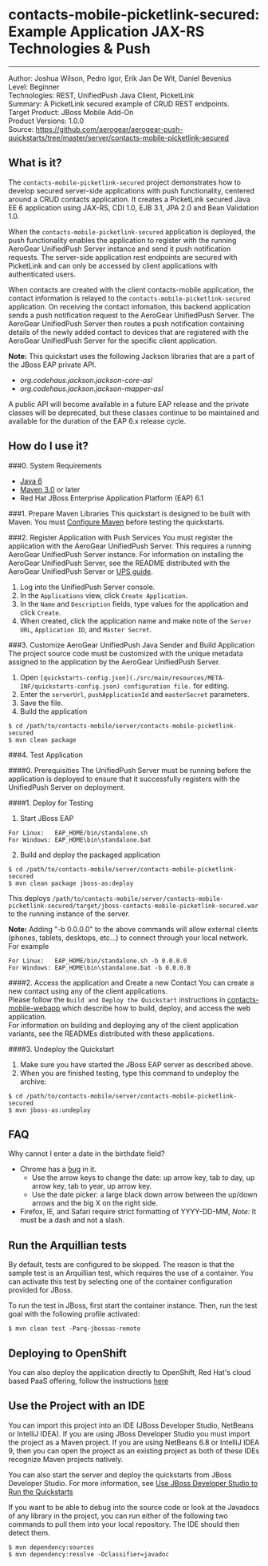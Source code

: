 # contacts-mobile-picketlink-secured: Example Application JAX-RS Technologies & Push
---------
Author: Joshua Wilson, Pedro Igor, Erik Jan De Wit, Daniel Bevenius  
Level: Beginner  
Technologies: REST, UnifiedPush Java Client, PicketLink  
Summary: A PicketLink secured example of CRUD REST endpoints.  
Target Product: JBoss Mobile Add-On  
Product Versions: 1.0.0  
Source: <https://github.com/aerogear/aerogear-push-quickstarts/tree/master/server/contacts-mobile-picketlink-secured>  

## What is it?
The ```contacts-mobile-picketlink-secured``` project demonstrates how to develop secured server-side applications with push functionality, centered around a CRUD contacts application. It creates a PicketLink secured Java EE 6 application using JAX-RS, CDI 1.0, EJB 3.1, JPA 2.0 and Bean Validation 1.0.

When the ```contacts-mobile-picketlink-secured``` application is deployed, the push functionality enables the application to register with the running AeroGear  UnifiedPush Server instance and send it push notification requests. The server-side application rest endpoints are secured with PicketLink and can only be accessed by client applications with authenticated users.

When contacts are created with the client contacts-mobile application, the contact information is relayed to the ```contacts-mobile-picketlink-secured``` application. On receiving the contact infomation, this backend application sends a push notification request to the AeroGear UnifiedPush Server. The AeroGear UnifiedPush Server then routes a push notification containing details of the newly added contact to devices that are registered with the AeroGear UnifiedPush Server for the specific client application. 

**Note:** This quickstart uses the following Jackson libraries that are a part of the JBoss EAP private API.

* *org.codehaus.jackson.jackson-core-asl*
* *org.codehaus.jackson.jackson-mapper-asl*

A public API will become available in a future EAP release and the private classes will be deprecated, but these classes continue to be maintained and available for the duration of the EAP 6.x release cycle.

## How do I use it?

###0. System Requirements
* [Java 6](http://www.oracle.com/technetwork/java/javase/downloads/index.html)
* [Maven 3.0](http://maven.apache.org) or later
* Red Hat JBoss Enterprise Application Platform (EAP) 6.1

###1. Prepare Maven Libraries
This quickstart is designed to be built with Maven. You must [Configure Maven](../../README.md#configure-maven) before testing the quickstarts.

###2. Register Application with Push Services
You must register the application with the AeroGear UnifiedPush Server. This requires a running AeroGear UnifiedPush Server instance. For information on installing the AeroGear UnifiedPush Server, see the README distributed with the AeroGear UnifiedPush Server or [UPS guide](http://aerogear.org/docs/unifiedpush/ups_userguide/).

1. Log into the UnifiedPush Server console.
2. In the ```Applications``` view, click ```Create Application```.
3. In the ```Name``` and ```Description``` fields, type values for the application and click ```Create```.
4. When created, click the application name and make note of the ```Server URL```, ```Application ID```, and ```Master Secret```.

###3. Customize AeroGear UnifiedPush Java Sender and Build Application
The project source code must be customized with the unique metadata assigned to the application by the AeroGear UnifiedPush Server. 

1. Open ```[quickstarts-config.json](./src/main/resources/META-INF/quickstarts-config.json) configuration file.``` for editing.
2. Enter the ``` serverUrl ```,  ``` pushApplicationId ``` and ``` masterSecret ``` parameters.
3. Save the file.
4. Build the application
```shell
$ cd /path/to/contacts-mobile/server/contacts-mobile-picketlink-secured
$ mvn clean package
```

###4. Test Application

####0. Prerequisities
The UnifiedPush Server must be running before the application is deployed to ensure that it successfully registers with the UnifiedPush Server on deployment.

####1. Deploy for Testing

1. Start JBoss EAP
```shell
For Linux:   EAP_HOME/bin/standalone.sh
For Windows: EAP_HOME\bin\standalone.bat
```
2. Build and deploy the packaged application
```shell
$ cd /path/to/contacts-mobile/server/contacts-mobile-picketlink-secured
$ mvn clean package jboss-as:deploy
```
This deploys ```/path/to/contacts-mobile/server/contacts-mobile-picketlink-secured/target/jboss-contacts-mobile-picketlink-secured.war``` to the running instance of the server.

**Note:** Adding "-b 0.0.0.0" to the above commands will allow external clients (phones, tablets, desktops, etc...) to connect through your local network.
For example
```shell
For Linux:   EAP_HOME/bin/standalone.sh -b 0.0.0.0
For Windows: EAP_HOME\bin\standalone.bat -b 0.0.0.0
```

####2. Access the application and Create a new Contact
You can create a new contact using any of the client applications.  
Please follow the ```Build and Deploy the Quickstart``` instructions in [contacts-mobile-webapp](../../client/contacts-mobile-webapp) which describe how to build, deploy, and access the web application.  
For information on building and deploying any of the client application variants, see the READMEs distributed with these applications.  

####3. Undeploy the Quickstart

1. Make sure you have started the JBoss EAP server as described above.
2. When you are finished testing, type this command to undeploy the archive:
```shell
$ cd /path/to/contacts-mobile/server/contacts-mobile-picketlink-secured
$ mvn jboss-as:undeploy
```

## FAQ
Why cannot I enter a date in the birthdate field?

* Chrome has a [bug](https://code.google.com/p/chromium/issues/detail?id=232296) in it.
    * Use the arrow keys to change the date: up arrow key, tab to day, up arrow key, tab to year, up arrow key.
    * Use the date picker: a large black down arrow between the up/down arrows and the big X on the right side.
* Firefox, IE, and Safari require strict formatting of YYYY-DD-MM, *Note:* It must be a dash and not a slash.

## Run the Arquillian tests
By default, tests are configured to be skipped. The reason is that the sample test is an Arquillian test, which requires
the use of a container. You can activate this test by selecting one of the container configuration provided for JBoss.

To run the test in JBoss, first start the container instance. Then, run the test goal with the following profile activated:
```shell
$ mvn clean test -Parq-jbossas-remote
```
## Deploying to OpenShift
You can also deploy the application directly to OpenShift, Red Hat's cloud based PaaS offering, follow the instructions [here](https://community.jboss.org/wiki/DeployingHTML5ApplicationsToOpenshift)


## Use the Project with an IDE
You can import this project into an IDE (JBoss Developer Studio, NetBeans or IntelliJ IDEA). If you are using JBoss Developer Studio you must import the project as a Maven project. If you are using NetBeans 6.8 or IntelliJ IDEA 9, then you can open the project as an existing project as both of these IDEs recognize Maven projects natively.

You can also start the server and deploy the quickstarts from JBoss Developer Studio. For more information, see [Use JBoss Developer Studio to Run the Quickstarts](../../README.md#use-jboss-developer-studio-or-eclipse-to-run-the-quickstarts)

If you want to be able to debug into the source code or look at the Javadocs of any library in the project, you can run either of the following two commands to pull them into your local repository. The IDE should then detect them.

```shell
$ mvn dependency:sources
$ mvn dependency:resolve -Dclassifier=javadoc
```

